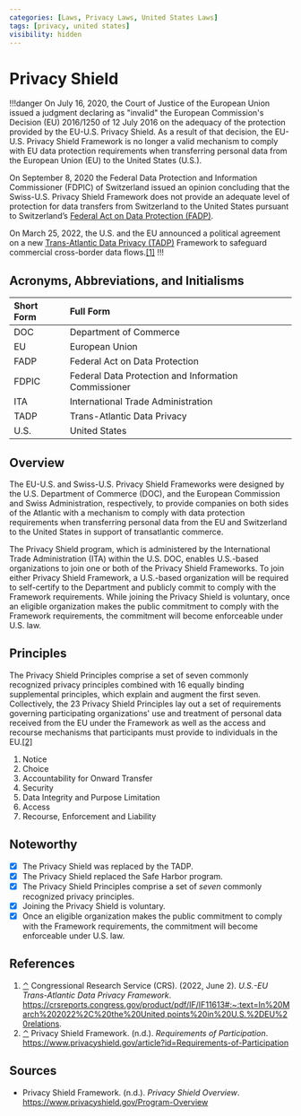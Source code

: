 ```yaml
---
categories: [Laws, Privacy Laws, United States Laws]
tags: [privacy, united states]
visibility: hidden
---
```


# Privacy Shield

!!!danger
On July 16, 2020, the Court of Justice of the European Union issued a judgment declaring as "invalid" the European Commission's Decision (EU) 2016/1250 of 12 July 2016 on the adequacy of the protection provided by the EU-U.S. Privacy Shield. As a result of that decision, the EU-U.S. Privacy Shield Framework is no longer a valid mechanism to comply with EU data protection requirements when transferring personal data from the European Union (EU) to the United States (U.S.).

On September 8, 2020 the Federal Data Protection and Information Commissioner (FDPIC) of Switzerland issued an opinion concluding that the Swiss-U.S. Privacy Shield Framework does not provide an adequate level of protection for data transfers from Switzerland to the United States pursuant to Switzerland’s [Federal Act on Data Protection (FADP)](/laws/fadp.md).

<span id="rev1"></span>On March 25, 2022, the U.S. and the EU announced a political agreement on a new [Trans-Atlantic Data Privacy (TADP)](/laws/tadp.md) Framework to safeguard commercial cross-border data flows.[[1]](#ref1)
!!!

## Acronyms, Abbreviations, and Initialisms

Short Form | Full Form
:--- | :---
DOC | Department of Commerce
EU | European Union
FADP | Federal Act on Data Protection
FDPIC | Federal Data Protection and Information Commissioner
ITA | International Trade Administration
TADP | Trans-Atlantic Data Privacy
U.S. | United States

## Overview

The EU-U.S. and Swiss-U.S. Privacy Shield Frameworks were designed by the U.S. Department of Commerce (DOC), and the European Commission and Swiss Administration, respectively, to provide companies on both sides of the Atlantic with a mechanism to comply with data protection requirements when transferring personal data from the EU and Switzerland to the United States in support of transatlantic commerce.

The Privacy Shield program, which is administered by the International Trade Administration (ITA) within the U.S. DOC, enables U.S.-based organizations to join one or both of the Privacy Shield Frameworks. To join either Privacy Shield Framework, a U.S.-based organization will be required to self-certify to the Department and publicly commit to comply with the Framework requirements. While joining the Privacy Shield is voluntary, once an eligible organization makes the public commitment to comply with the Framework requirements, the commitment will become enforceable under U.S. law.

## Principles

<span id="rev2"></span>The Privacy Shield Principles comprise a set of seven commonly recognized privacy principles combined with 16 equally binding supplemental principles, which explain and augment the first seven. Collectively, the 23 Privacy Shield Principles lay out a set of requirements governing participating organizations' use and treatment of personal data received from the EU under the Framework as well as the access and recourse mechanisms that participants must provide to individuals in the EU.[[2]](#ref2)

1. Notice
2. Choice
3. Accountability for Onward Transfer
4. Security
5. Data Integrity and Purpose Limitation
6. Access
7. Recourse, Enforcement and Liability

## Noteworthy

- [x] The Privacy Shield was replaced by the TADP.
- [x] The Privacy Shield replaced the Safe Harbor program.
- [x] The Privacy Shield Principles comprise a set of *seven* commonly recognized privacy principles.
- [x] Joining the Privacy Shield is voluntary.
- [x] Once an eligible organization makes the public commitment to comply with the Framework requirements, the commitment will become enforceable under U.S. law.

## References

1. <span id="ref1"></span>[⌃](#rev1) Congressional Research Service (CRS). (2022, June 2). *U.S.-EU Trans-Atlantic Data Privacy Framework*. https://crsreports.congress.gov/product/pdf/IF/IF11613#:~:text=In%20March%202022%2C%20the%20United,points%20in%20U.S.%2DEU%20relations.
2. <span id="ref2"></span>[⌃](#rev2) Privacy Shield Framework. (n.d.). *Requirements of Participation*. https://www.privacyshield.gov/article?id=Requirements-of-Participation

## Sources

- Privacy Shield Framework. (n.d.). *Privacy Shield Overview*. https://www.privacyshield.gov/Program-Overview